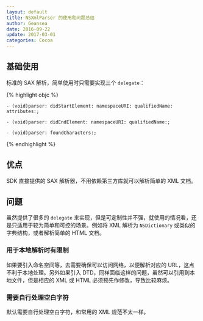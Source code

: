 ```yaml
---
layout: default
title: NSXmlParser 的使用和问题总结
author: Geansea
date: 2016-09-22
update: 2017-03-01
categories: Cocoa
---
```


## 基础使用

标准的 SAX 解析，简单使用时只需要实现三个 `delegate`：

{% highlight objc %}
```
- (void)parser: didStartElement: namespaceURI: qualifiedName: attributes:;

- (void)parser: didEndElement: namespaceURI: qualifiedName:;

- (void)parser: foundCharacters:;
```
{% endhighlight %}

## 优点

SDK 直接提供的 SAX 解析器，不用依赖第三方库就可以解析简单的 XML 文档。

## 问题

虽然提供了很多的 `delegate` 来实现，但是可定制性并不强，就使用的情况看，还是只适用于较为简单和可控的场景。例如将 XML 解析为 `NSDictionary` 或类似的字典结构，或者解析简单的 HTML 文档。

### 用于本地解析时有限制

如果要引入命名空间等，去需要确保可以访问网络，以便解析对应的 URL，这点不利于本地处理。另外如果引入 DTD，同样面临这样的问题，虽然可以引用到本地文件，但是相应的 XML 或 HTML 必须预先作修改，导致比较麻烦。

### 需要自行处理空白字符

默认需要自行处理空白字符，和常用的 XML 规范不太一样。
